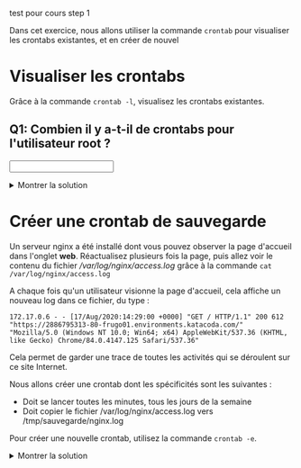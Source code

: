 test pour cours step 1
<p>Dans cet exercice, nous allons utiliser la commande <code>crontab</code> pour visualiser les crontabs existantes, et en cr&#xE9;er de nouvel</p>
<h1 id="visualiser-les-crontabs">Visualiser les crontabs</h1>
<p>Gr&#xE2;ce &#xE0; la commande <code class="execute">crontab -l</code>, visualisez les crontabs existantes.</p>
<section class="quiz"> <h1>Q1: Combien il y a-t-il de crontabs pour l&apos;utilisateur root ?</h1><form id="quiz-group-3"><label for="quiz-group-3-3043" class="incorrect"><input id="quiz-group-3-3043" name="quiz-group-3-3043" type="text" data-answer="contains" data-value="1"></label></form></section><details><summary> Montrer la solution </summary>
<p>
<code class="execute">crontab -l</code>
</p>
</details>

<h1 id="cr-er-une-crontab-de-sauvegarde">Cr&#xE9;er une crontab de sauvegarde</h1>
<p>Un serveur nginx a &#xE9;t&#xE9; install&#xE9; dont vous pouvez observer la page d&apos;accueil dans l&apos;onglet <strong>web</strong>.
R&#xE9;actualisez plusieurs fois la page, puis allez voir le contenu du fichier <em>/var/log/nginx/access.log</em> gr&#xE2;ce &#xE0; la commande <code class="execute">cat /var/log/nginx/access.log</code></p>
<p>A chaque fois qu&apos;un utilisateur visionne la page d&apos;accueil, cela affiche un nouveau log dans ce fichier, du type :</p>
<pre><code>172.17.0.6 - - [17/Aug/2020:14:29:00 +0000] &quot;GET / HTTP/1.1&quot; 200 612 &quot;https://2886795313-80-frugo01.environments.katacoda.com/&quot; &quot;Mozilla/5.0 (Windows NT 10.0; Win64; x64) AppleWebKit/537.36 (KHTML, like Gecko) Chrome/84.0.4147.125 Safari/537.36&quot;
</code></pre><p>Cela permet de garder une trace de toutes les activit&#xE9;s qui se d&#xE9;roulent sur ce site Internet.</p>
<p>Nous allons cr&#xE9;er une crontab dont les sp&#xE9;cificit&#xE9;s sont les suivantes :</p>
<ul>
<li>Doit se lancer toutes les minutes, tous les jours de la semaine</li>
<li>Doit copier le fichier /var/log/nginx/access.log vers /tmp/sauvegarde/nginx.log</li>
</ul>
<p>Pour cr&#xE9;er une nouvelle crontab, utilisez la commande <code class="execute">crontab -e</code>.</p>
<details><summary> Montrer la solution </summary>
<p>
<code>* * * * * cp /var/log/nginx/access.log /tmp/sauvegarde/nginx.log</code>
</p>
